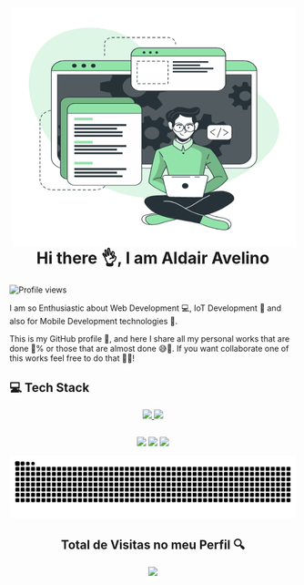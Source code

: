 <img align="right" width="500" height="420" src="img/Developer-Activity.gif"/>
<h1 align="center">Hi there 👌, I am Aldair Avelino</h1>
<p align="left"> <img src="https://komarev.com/ghpvc/?username=AldairAvelino&color=yellow" alt="Profile views" /> </p>

<div>
  <p>
    I am so Enthusiastic about Web Development 💻, IoT Development 🤖 and also for Mobile Development technologies 📱.
  </p>
  <p>
    This is my GitHub profile 📝, and here I share all my personal works that are done 💯% or those that are almost done 😅💯.
    If you want collaborate one of this works feel free to do that 🎉🆓!
  </p>
  
  <h2>💻 Tech Stack</h2>
    

</div>

<div align="center">
  <a href="https://facebook.com/aldair.avelino.587">
  <img height="160em" src="https://github-readme-stats.vercel.app/api?username=AldairAvelino&show_icons=true&theme=nord&include_all_commits=true&count_private=true"/>
  <img height="160em" src="https://github-readme-stats.vercel.app/api/top-langs/?username=AldairAvelino&layout=compact&langs_count=7&theme=nord"/>
</div>
  
  ##
 
<div align="center"> 
  <a href="https://www.instagram.com/aldair_avelino/" target="_blank"><img src="https://img.shields.io/badge/-Instagram-%23E4405F?style=for-the-badge&logo=instagram&logoColor=white" target="_blank"></a> 
  <a href = "mailto:aldair03avelino@gmail.com"><img src="https://img.shields.io/badge/-Gmail-%23333?style=for-the-badge&logo=gmail&logoColor=white" target="_blank"></a>
  <a href="https://www.linkedin.com/in/aldair-fernando-antónio-avelino-a0bb641ab/" target="_blank"><img src="https://img.shields.io/badge/-LinkedIn-%230077B5?style=for-the-badge&logo=linkedin&logoColor=white" target="_blank"></a>
  
  ![Snake animation](https://github.com/AldairAvelino/AldairAvelino/blob/output/github-contribution-grid-snake.svg)
  
  <p align="center"> 

  <h2>Total de Visitas no meu Perfil 🔍</h2>
  <p align="center"> 
  <img alingn="center" src="https://profile-counter.glitch.me/AldairAvelino/count.svg" />
  </p>

  </p>
  
</div>
